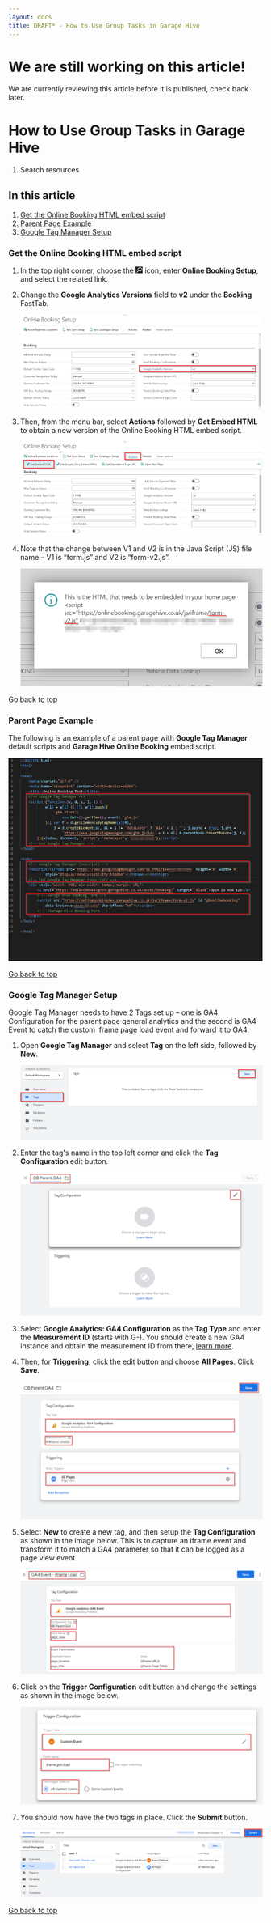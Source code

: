 ```yaml
---
layout: docs
title: DRAFT* - How to Use Group Tasks in Garage Hive
---
```


<a name="top"></a>

# We are still working on this article!
We are currently reviewing this article before it is published, check back later.

# How to Use Group Tasks in Garage Hive

1. Search resources




## In this article
1. [Get the Online Booking HTML embed script](#get-the-online-booking-html-embed-script)
2. [Parent Page Example](#parent-page-example)
3. [Google Tag Manager Setup](#google-tag-manager-setup)

### Get the Online Booking HTML embed script
1. In the top right corner, choose the ![](media/search_icon.png) icon, enter **Online Booking Setup**, and select the related link.
2. Change the **Google Analytics Versions** field to **v2** under the **Booking** FastTab.

   ![](media/garagehive-online-booking-and-google-analytics-setup1.png)

3. Then, from the menu bar, select **Actions** followed by **Get Embed HTML** to obtain a new version of the Online Booking HTML embed script.

   ![](media/garagehive-online-booking-and-google-analytics-setup2.png)

4. Note that the change between V1 and V2 is in the Java Script (JS) file name – V1 is “form.js” and V2 is “form-v2.js”.

   ![](media/garagehive-online-booking-and-google-analytics-setup3.png)

[Go back to top](#top)

### Parent Page Example
The following is an example of a parent page with **Google Tag Manager** default scripts and **Garage Hive Online Booking** embed script.

   ![](media/garagehive-online-booking-and-google-analytics-setup4.png)

[Go back to top](#top)

### Google Tag Manager Setup
Google Tag Manager needs to have 2 Tags set up – one is GA4 Configuration for the parent page general analytics and the second is GA4 Event to catch the custom iframe page load event and forward it to GA4.
1. Open **Google Tag Manager** and select **Tag** on the left side, followed by **New**.

   ![](media/garagehive-online-booking-and-google-analytics-setup5.png)

2. Enter the tag's name in the top left corner and click the **Tag Configuration** edit button.

   ![](media/garagehive-online-booking-and-google-analytics-setup6.png)

3. Select **Google Analytics: GA4 Configuration** as the **Tag Type** and enter the **Measurement ID** (starts with G-). You should create a new GA4 instance and obtain the measurement ID from there, [learn more](https://support.google.com/analytics/answer/9744165#use_existing_tags&zippy=%2Cin-this-article).
4. Then, for **Triggering**, click the edit button and choose **All Pages**. Click **Save**.

   ![](media/garagehive-online-booking-and-google-analytics-setup7.png)

5. Select **New** to create a new tag, and then setup the **Tag Configuration** as shown in the image below. This is to capture an iframe event and transform it to match a GA4 parameter so that it can be logged as a page view event.

   ![](media/garagehive-online-booking-and-google-analytics-setup8.png)

6. Click on the **Trigger Configuration** edit button and change the settings as shown in the image below.

   ![](media/garagehive-online-booking-and-google-analytics-setup9.png)

7. You should now have the two tags in place. Click the **Submit** button.

   ![](media/garagehive-online-booking-and-google-analytics-setup10.png)


[Go back to top](#top)